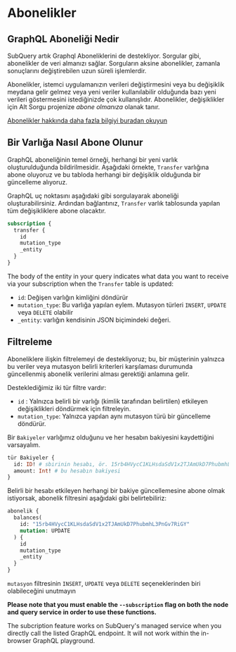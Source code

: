# Abonelikler

## GraphQL Aboneliği Nedir

SubQuery artık Graphql Aboneliklerini de destekliyor. Sorgular gibi, abonelikler de veri almanızı sağlar. Sorguların aksine abonelikler, zamanla sonuçlarını değiştirebilen uzun süreli işlemlerdir.

Abonelikler, istemci uygulamanızın verileri değiştirmesini veya bu değişiklik meydana gelir gelmez veya yeni veriler kullanılabilir olduğunda bazı yeni verileri göstermesini istediğinizde çok kullanışlıdır. Abonelikler, değişiklikler için Alt Sorgu projenize *abone olmanıza* olanak tanır.

[Abonelikler hakkında daha fazla bilgiyi buradan okuyun](https://www.apollographql.com/docs/react/data/subscriptions/)

## Bir Varlığa Nasıl Abone Olunur

GraphQL aboneliğinin temel örneği, herhangi bir yeni varlık oluşturulduğunda bildirilmesidir. Aşağıdaki örnekte, `Transfer` varlığına abone oluyoruz ve bu tabloda herhangi bir değişiklik olduğunda bir güncelleme alıyoruz.

GraphQL uç noktasını aşağıdaki gibi sorgulayarak aboneliği oluşturabilirsiniz. Ardından bağlantınız, `Transfer` varlık tablosunda yapılan tüm değişikliklere abone olacaktır.

```graphql
subscription {
  transfer {
    id
    mutation_type
    _entity
  }
}
```

The body of the entity in your query indicates what data you want to receive via your subscription when the `Transfer` table is updated:
- `id`: Değişen varlığın kimliğini döndürür
- `mutation_type`: Bu varlığa yapılan eylem. Mutasyon türleri `INSERT`, `UPDATE` veya `DELETE` olabilir
- `_entity`: varlığın kendisinin JSON biçimindeki değeri.

## Filtreleme

Aboneliklere ilişkin filtrelemeyi de destekliyoruz; bu, bir müşterinin yalnızca bu veriler veya mutasyon belirli kriterleri karşılaması durumunda güncellenmiş abonelik verilerini alması gerektiği anlamına gelir.

Desteklediğimiz iki tür filtre vardır:

- `id` : Yalnızca belirli bir varlığı (kimlik tarafından belirtilen) etkileyen değişiklikleri döndürmek için filtreleyin.
- `mutation_type`: Yalnızca yapılan aynı mutasyon türü bir güncelleme döndürür.

Bir `Bakiyeler` varlığımız olduğunu ve her hesabın bakiyesini kaydettiğini varsayalım.

```graphql
tür Bakiyeler {
  id: ID! # sbirinin hesabı, ör. 15rb4HVycC1KLHsdaSdV1x2TJAmUkD7PhubmhL3PnGv7RiGY
  amount: Int! # bu hesabın bakiyesi
}
```

Belirli bir hesabı etkileyen herhangi bir bakiye güncellemesine abone olmak istiyorsak, abonelik filtresini aşağıdaki gibi belirtebiliriz:

```graphql
abonelik {
  balances(
    id: "15rb4HVycC1KLHsdaSdV1x2TJAmUkD7PhubmhL3PnGv7RiGY"
    mutation: UPDATE
  ) {
    id
    mutation_type
    _entity
  }
}
```

`mutasyon` filtresinin `INSERT`, `UPDATE` veya `DELETE` seçeneklerinden biri olabileceğini unutmayın

**Please note that you must enable the `--subscription` flag on both the node and query service in order to use these functions.**

The subcription feature works on SubQuery's managed service when you directly call the listed GraphQL endpoint. It will not work within the in-browser GraphQL playground.
